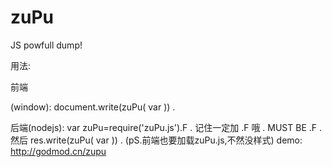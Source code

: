 zuPu
====

JS powfull dump!

用法:

前端
<script src="zuPu.js"></script>
(window): document.write(zuPu( var )) .


后端(nodejs): 
var zuPu=require('zuPu.js').F .
记住一定加 .F 哦 .
MUST BE .F  .
然后 
res.write(zuPu( var )) .
(pS.前端也要加载zuPu.js,不然没样式)
demo:
http://godmod.cn/zupu
